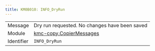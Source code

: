 ```yaml
---
title: KM0B010: INFO_DryRun
---
```


|            |           |
|------------|---------- |
| Message    | Dry run requested\. No changes have been saved |
| Module     | [kmc-copy.CopierMessages](kmc-copy.copiermessages) |
| Identifier | `INFO_DryRun` |


